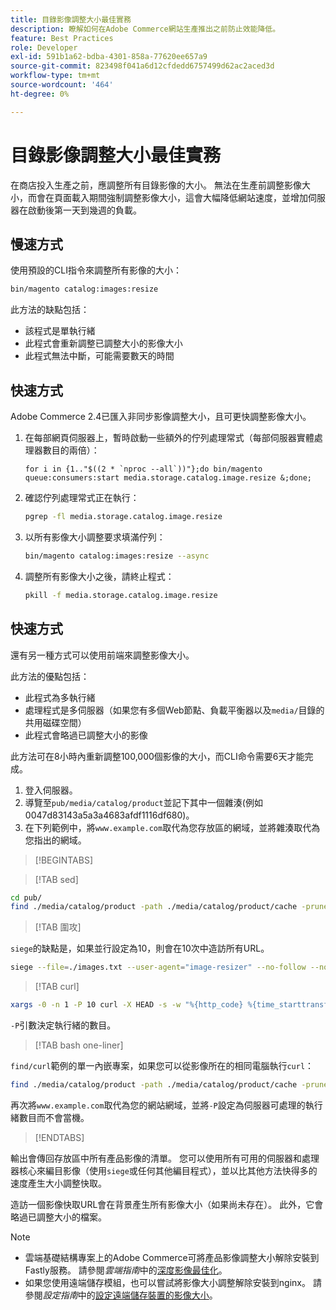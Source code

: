 ```yaml
---
title: 目錄影像調整大小最佳實務
description: 瞭解如何在Adobe Commerce網站生產推出之前防止效能降低。
feature: Best Practices
role: Developer
exl-id: 591b1a62-bdba-4301-858a-77620ee657a9
source-git-commit: 823498f041a6d12cfdedd6757499d62ac2aced3d
workflow-type: tm+mt
source-wordcount: '464'
ht-degree: 0%

---
```


# 目錄影像調整大小最佳實務

在商店投入生產之前，應調整所有目錄影像的大小。 無法在生產前調整影像大小，而會在頁面載入期間強制調整影像大小，這會大幅降低網站速度，並增加伺服器在啟動後第一天到幾週的負載。

## 慢速方式

使用預設的CLI指令來調整所有影像的大小：

```bash
bin/magento catalog:images:resize
```

此方法的缺點包括：

- 該程式是單執行緒
- 此程式會重新調整已調整大小的影像大小
- 此程式無法中斷，可能需要數天的時間

## 快速方式

Adobe Commerce 2.4已匯入非同步影像調整大小，且可更快調整影像大小。

1. 在每部網頁伺服器上，暫時啟動一些額外的佇列處理常式（每部伺服器實體處理器數目的兩倍）：

   ```bsh
   for i in {1.."$((2 * `nproc --all`))"};do bin/magento queue:consumers:start media.storage.catalog.image.resize &;done;
   ```

1. 確認佇列處理常式正在執行：

   ```bash
   pgrep -fl media.storage.catalog.image.resize
   ```

1. 以所有影像大小調整要求填滿佇列：

   ```bash
   bin/magento catalog:images:resize --async
   ```

1. 調整所有影像大小之後，請終止程式：

   ```bash
   pkill -f media.storage.catalog.image.resize
   ```

## 快速方式

還有另一種方式可以使用前端來調整影像大小。

此方法的優點包括：

- 此程式為多執行緒
- 處理程式是多伺服器（如果您有多個Web節點、負載平衡器以及`media/`目錄的共用磁碟空間）
- 此程式會略過已調整大小的影像

此方法可在8小時內重新調整100,000個影像的大小，而CLI命令需要6天才能完成。

1. 登入伺服器。
1. 導覽至`pub/media/catalog/product`並記下其中一個雜湊(例如0047d83143a5a3a4683afdf1116df680)。
1. 在下列範例中，將`www.example.com`取代為您存放區的網域，並將雜湊取代為您指出的網域。

>[!BEGINTABS]

>[!TAB sed]

```bash
cd pub/
find ./media/catalog/product -path ./media/catalog/product/cache -prune -o -type f -print | sed 's~./media/catalog/product/~https://www.example.com/media/catalog/product/cache/0047d83143a5a3a4683afdf1116df680/~g' > images.txt
```

>[!TAB 圍攻]

`siege`的缺點是，如果並行設定為10，則會在10次中造訪所有URL。

```bash
siege --file=./images.txt --user-agent="image-resizer" --no-follow --no-parser --concurrent=10 --reps=once
```

>[!TAB curl]

```bash
xargs -0 -n 1 -P 10 curl -X HEAD -s -w "%{http_code} %{time_starttransfer} %{url_effective}\n" < <(tr \\n \\0 <images.txt)
```

`-P`引數決定執行緒的數目。

>[!TAB bash one-liner]

`find/curl`範例的單一內嵌專案，如果您可以從影像所在的相同電腦執行`curl`：

```bash
find ./media/catalog/product -path ./media/catalog/product/cache -prune -o -type f -print | sed 's~./media/catalog/product/~https://www.example.com/media/catalog/product/cache/0047d83143a5a3a4683afdf1116df680/~g' | xargs -n 1 -P 10 curl -X HEAD -s -w "%{http_code} %{time_starttransfer} %{url_effective}\n"
```

再次將`www.example.com`取代為您的網站網域，並將`-P`設定為伺服器可處理的執行緒數目而不會當機。

>[!ENDTABS]

輸出會傳回存放區中所有產品影像的清單。 您可以使用所有可用的伺服器和處理器核心來編目影像（使用`siege`或任何其他編目程式），並以比其他方法快得多的速度產生大小調整快取。

造訪一個影像快取URL會在背景產生所有影像大小（如果尚未存在）。 此外，它會略過已調整大小的檔案。

>[!NOTE]
>
>- 雲端基礎結構專案上的Adobe Commerce可將產品影像調整大小解除安裝到Fastly服務。 請參閱&#x200B;_雲端指南_&#x200B;中的[深度影像最佳化](https://experienceleague.adobe.com/docs/commerce-cloud-service/user-guide/cdn/fastly-image-optimization.html?lang=en#deep-image-optimization)。
>- 如果您使用遠端儲存模組，也可以嘗試將影像大小調整解除安裝到nginx。 請參閱&#x200B;_設定指南_&#x200B;中的[設定遠端儲存裝置的影像大小](https://experienceleague.adobe.com/docs/commerce-operations/configuration-guide/storage/remote-storage/remote-storage-image-resize.html)。
